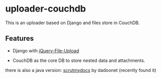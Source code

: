 # uploader-couchdb

This is an uploader based on Django and files store in CouchDB.


## Features

 * Django with [ jQuery-File-Upload](!https://github.com/blueimp/jQuery-File-Upload)

 * CouchDB as the core DB to store nested data and attachments.

there is also a java version:  [scrutmydocs](!https://github.com/scrutmydocs/scrutmydocs) by dadoonet (recently found it)

